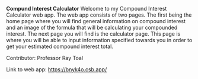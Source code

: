 **Compund Interest Calculator**
Welcome to my Compound Interest Calculator web app. The web app consists of two pages. The first being the home page where you will find general information on compound interest and an image of the formula that will be calculating your compounded interest. The next page you will find is the calculator page. This page is where you will be able to input information specified towards you in order to get your estimated compound interest total. 

Contributor: Professor Ray Toal

Link to web app: https://bnyk4o.csb.app/
